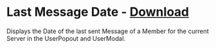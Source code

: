 # Last Message Date - [Download](https://betterdiscord.net/ghdl?url=https://raw.githubusercontent.com/mwittrien/BetterDiscordAddons/master/Plugins/LastMessageDate/LastMessageDate.plugin.js)

Displays the Date of the last sent Message of a Member for the current Server in the UserPopout and UserModal.
